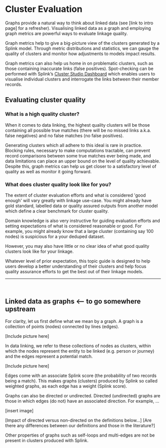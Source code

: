 # Cluster Evaluation

Graphs provide a natural way to think about linked data (see [link to intro page] for a refresher). Visualising linked data as a graph and employing graph metrics are powerful ways to evaluate linkage quality.

Graph metrics help to give a big-picture view of the clusters generated by a Splink model. Through metric distributions and statistics, we can gauge the quality of clusters and monitor how adjustments to models impact results.
<!-- Insights gained can be used to refine linking strategies, leading to more accurate predictions. -->

Graph metrics can also help us home in on problematic clusters, such as those containing inaccurate links (false positives). Spot-checking can be performed with Splink’s [Cluster Studio Dashboard]() which enables users to visualise individual clusters and interrogate the links between their member records.

<!-- For example, the distribution of cluster sizes can reveal outliers, such as very large clusters, that may require closer examination. -->
<!-- For example, the 'is bridge' metric (see below/name of section) can be a signaller of false positives.  -->

## Evaluating cluster quality

### What is a high quality cluster?

When it comes to data linking, the highest quality clusters will be those containing all possible true matches (there will be no missed links a.k.a. false negatives) and no false matches (no false positives).

Generating clusters which all adhere to this ideal is rare in practice. Blocking rules, necessary to make computations tractable, can prevent record comparisons between some true matches ever being made, and data limitations can place an upper bound on the level of quality achievable. Despite this, graph metrics can help us get closer to a satisfactory level of quality as well as monitor it going forward.

### What does cluster quality look like for you?

The extent of cluster evaluation efforts and what is considered 'good enough' will vary greatly with linkage use-case.
You might already have gold standard, labelled data or quality assured outputs from another model which define a clear benchmark for cluster quality.

Domain knowledge is also very instructive for guiding evaluation efforts and setting expectations of what is considered reasonable or good. For example, you might already know that a large cluster (containing say 100 nodes) is suspicious for a your deduped dataset.

However, you may also have little or no clear idea of what good quality clusters look like for your linkage.

Whatever level of prior expectation, this topic guide is designed to help users develop a better understanding of their clusters and help focus quality assurance efforts to get the best out of their linkage models.

<hr>
<br>

## Linked data as graphs <-- to go somewhere upstream

For clarity, let us first define what we mean by a graph. A graph is a collection of points (nodes) connected by lines (edges).

[Include picture here]

In data linking, we refer to these collections of nodes as clusters, within which the nodes represent the entity to be linked (e.g. person or journey) and the edges represent a potential match.

[Include picture here]

Edges come with an associate Splink score (the probability of two records being a match). This makes graphs (clusters) produced by Splink so called weighted graphs, as each edge has a weight (Splink score).

Graphs can also be directed or undirected. Directed (undirected) graphs are those in which edges (do not) have an associated direction. For example, ...

[insert image]

[Impact of directed versus non-directed on the definitions below...]
[Are there any differences between our definitions and those in the literature?]

Other properties of graphs such as self-loops and multi-edges are not be present in clusters produced with Splink.
